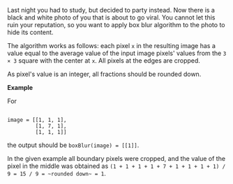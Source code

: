 Last night you had to study, but decided to party instead. Now there is a black and white photo of you that is about to go viral. You cannot let this ruin your reputation, so you want to apply box blur algorithm to the photo to hide its content.

The algorithm works as follows: each pixel `x` in the resulting image has a value equal to the average value of the input image pixels' values from the `3 × 3` square with the center at `x`. All pixels at the edges are cropped.

As pixel's value is an integer, all fractions should be rounded down.

**Example**

For

```

image = [[1, 1, 1],
         [1, 7, 1],
         [1, 1, 1]]

```

the output should be `boxBlur(image) = [[1]]`.

In the given example all boundary pixels were cropped, and the value of the pixel in the middle was obtained as `(1 + 1 + 1 + 1 + 7 + 1 + 1 + 1 + 1) / 9 = 15 / 9 = ~rounded down~ = 1`.
